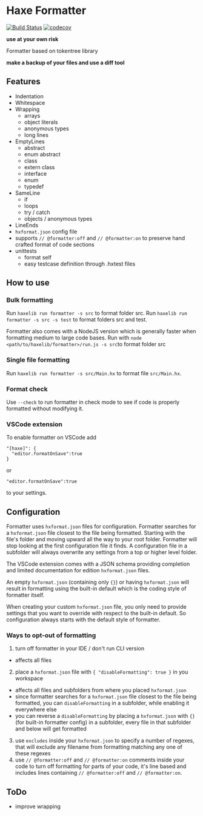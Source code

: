 # Haxe Formatter

[![Build Status](https://travis-ci.org/HaxeCheckstyle/haxe-formatter.svg?branch=master)](https://travis-ci.org/HaxeCheckstyle/haxe-formatter)
[![codecov](https://codecov.io/gh/HaxeCheckstyle/haxe-formatter/branch/master/graph/badge.svg)](https://codecov.io/gh/HaxeCheckstyle/haxe-formatter)


**use at your own risk**

Formatter based on tokentree library

**make a backup of your files and use a diff tool**

## Features
- Indentation
- Whitespace
- Wrapping
  - arrays
  - object literals
  - anonymous types
  - long lines
- EmptyLines
  - abstract
  - enum abstract
  - class
  - extern class
  - interface
  - enum
  - typedef
- SameLine
  - if
  - loops
  - try / catch
  - objects / anonymous types
- LineEnds
- `hxformat.json` config file
- supports `// @formatter:off` and `// @formatter:on` to preserve hand crafted format of code sections
- unittests
  - format self
  - easy testcase definition through .hxtest files

## How to use

### Bulk formatting
Run `haxelib run formatter -s src` to format folder src.
Run `haxelib run formatter -s src -s test` to format folders src and test.

Formatter also comes with a NodeJS version which is generally faster when formatting medium to large code bases. Run with `node <path/to/haxelib/formatter>/run.js -s src`to format folder src

### Single file formatting
Run `haxelib run formatter -s src/Main.hx` to format file `src/Main.hx`.

### Format check
Use `--check` to run formatter in check mode to see if code is properly formatted without modifying it.

### VSCode extension
To enable formatter on VSCode add
```
"[haxe]": {
  "editor.formatOnSave":true
}
```
or
```
"editor.formatOnSave":true
```
to your settings.

## Configuration

Formatter uses `hxformat.json` files for configuration.
Formatter searches for a `hxformat.json` file closest to the file being formatted. Starting with the file's folder and moving upward all the way to your root folder. Formatter will stop looking at the first configuration file it finds. A configuration file in a subfolder will always overwrite any settings from a top or higher level folder.

The VSCode extension comes with a JSON schema providing completion and limited documentation for edition `hxformat.json` files.

An empty `hxformat.json` (containing only `{}`) or having `hxformat.json` will result in formatting using the built-in default which is the coding style of formatter itself.

When creating your custom `hxformat.json` file, you only need to provide settings that you want to override with respect to the built-in default. So configuration always starts with the default style of formatter.

### Ways to opt-out of formatting
1. turn off formatter in your IDE / don't run CLI version
  - affects all files
2. place a `hxformat.json` file with `{ "disableFormatting": true }` in you workspace
  - affects all files and subfolders from where you placed `hxformat.json`
  - since formatter searches for a `hxformat.json` file closest to the file being formatted, you can `disableFormatting` in a subfolder, while enabling it everywhere else
  - you can reverse a `disableFormatting` by placing a `hxformat.json` with `{}` (for built-in formatter config) in a subfolder, every file in that subfolder and below will get formatted
3. use `excludes` inside your `hxformat.json` to specify a number of regexes, that will exclude any filename from formatting matching any one of these regexes
4. use `// @formatter:off` and `// @formatter:on` comments inside your code to turn off formatting for parts of your code, it's line based and includes lines containing `// @formatter:off` and `// @formatter:on`.


## ToDo
- improve wrapping
